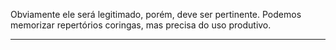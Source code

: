 Obviamente ele será legitimado, porém, deve ser pertinente. Podemos memorizar repertórios coringas, mas precisa do uso produtivo.

---
